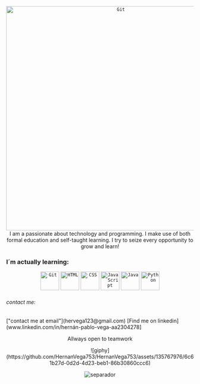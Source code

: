 <div align="center">
<code><img width="600px" src="https://github.com/HernanVega753/HernanVega753/assets/135767976/99a0847a-529b-40b4-ba25-ea9c8219795f" alt="Git" title="Git"/></code>
</div>
<div>
	
</div>

<div align="center">I am a passionate about technology and programming. I make use of both formal education and self-taught learning. I try to seize every opportunity to grow and learn!</div>
<H3>I´m actually learning:</H3>	
<div class:images align="center">
	<code><img width="50" src="https://user-images.githubusercontent.com/25181517/192108372-f71d70ac-7ae6-4c0d-8395-51d8870c2ef0.png" alt="Git" title="Git"/></code>
	<code><img width="50" src="https://user-images.githubusercontent.com/25181517/192158954-f88b5814-d510-4564-b285-dff7d6400dad.png" alt="HTML" title="HTML"/></code>
	<code><img width="50" src="https://user-images.githubusercontent.com/25181517/183898674-75a4a1b1-f960-4ea9-abcb-637170a00a75.png" alt="CSS" title="CSS"/></code>
	<code><img width="50" src="https://user-images.githubusercontent.com/25181517/117447155-6a868a00-af3d-11eb-9cfe-245df15c9f3f.png" alt="JavaScript" title="JavaScript"/></code>
	<code><img width="50" src="https://user-images.githubusercontent.com/25181517/117201156-9a724800-adec-11eb-9a9d-3cd0f67da4bc.png" alt="Java" title="Java"/></code>
	<code><img width="50" src="https://user-images.githubusercontent.com/25181517/183423507-c056a6f9-1ba8-4312-a350-19bcbc5a8697.png" alt="Python" title="Python"/></code>
</div>
<div>
	<h6>contact me:</h6>
	
</div>
["contact me at email"](hervega123@gmail.com)
[Find me on linkedin](www.linkedin.com/in/hernán-pablo-vega-aa2304278]

<p align="center">Allways open to teamwork</p>
<p align="center">![giphy](https://github.com/HernanVega753/HernanVega753/assets/135767976/6c61b27d-0d2d-4d23-beb1-86b30860ccc6)</p>

<div align="center"><img src="https://github.com/HernanVega753/HernanVega753/assets/135767976/49ead6a5-8bef-461c-960c-bffe2384348e" alt="separador" title="separador"/></div>





<!--
**HernanVega753/HernanVega753** is a ✨ _special_ ✨ repository because its `README.md` (this file) appears on your GitHub profile.

Here are some ideas to get you started:

- 🔭 I’m currently working on my self
- 🌱 I’m currently learning Python, Java, JavaScript, MySQL, Html, CSS.
- 👯 I’m looking to collaborate on proyects 
- 🤔 I’m looking for help with ...
- 💬 Ask me about ...
- 📫 How to reach me: ...
- 😄 Pronouns: ...
- ⚡ Fun fact: ...
-->
